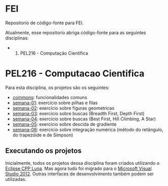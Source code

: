 # FEI

Repositorio de código-fonte para FEI.

Atualmente, esse repositorio abriga código-fonte para as seguintes disciplinas:

* 1. PEL216 - Computação Científica

# PEL216 - Computacao Cientifica

Para esta disciplina, os projetos são os seguintes:
* [commons](https://github.com/fvarrebola/fei/tree/master/pel216/commons): funcionalidades comuns
* [semana-01](https://github.com/fvarrebola/fei/tree/master/pel216/week1): exercício sobre pilhas e filas
* [semana-02](https://github.com/fvarrebola/fei/tree/master/pel216/week2): exercício sobre figuras geometricas
* [semana-03](https://github.com/fvarrebola/fei/tree/master/pel216/week3): exercício sobre buscas (Breadth First, Depth First)
* [semana-04](https://github.com/fvarrebola/fei/tree/master/pel216/week4): exercício sobre buscas (Best First, Hill Climbing, A Star)
* [semana-05](https://github.com/fvarrebola/fei/tree/master/pel216/week5): exercício sobre descida de gradiente
* [semana-06](https://github.com/fvarrebola/fei/tree/master/pel216/week6): exercício sobre integração numérica (método do retângulo, do trapezóide e de Simpson)

## Executando os projetos

Inicialmente, todos os projetos dessa disciplina foram criados utilizando o [Eclipse CPP Luna](http://www.eclipse.org/downloads/). Mas agora tudo foi migrado para o [Microsoft Visual Studio 2012](http://www.visualstudio.com/).
Outras interfaces de desenvolvimento também podem ser utilizadas.